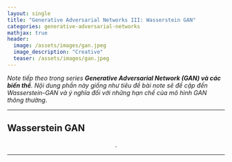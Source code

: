 ```yaml
---
layout: single
title: "Generative Adversarial Networks III: Wasserstein GAN"
categories: generative-adversarial-networks
mathjax: true
header:
  image: /assets/images/gan.jpeg
  image_description: "Creative"
  teaser: /assets/images/gan.jpeg
---
```


*Note tiếp theo trong series **Generative Adversarial Network (GAN) và các biến thể**. Nội dung phần này giống như tiêu đề 
bài note sẽ đề cập đến Wasserstein-GAN và ý nghĩa đối với những hạn chế của mô hình GAN thông thường*.

---

## Wasserstein GAN


<div align="center">.</div> 

---